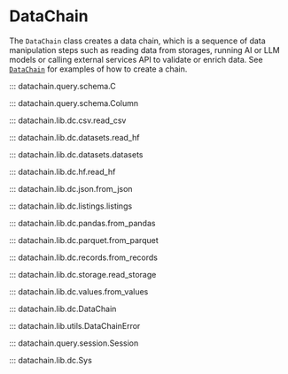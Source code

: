 # DataChain

The `DataChain` class creates a data chain, which is a sequence of data manipulation
steps such as reading data from storages, running AI or LLM models or calling external
services API to validate or enrich data. See [`DataChain`](#datachain.lib.dc.DataChain)
for examples of how to create a chain.

::: datachain.query.schema.C

::: datachain.query.schema.Column

::: datachain.lib.dc.csv.read_csv

::: datachain.lib.dc.datasets.read_hf

::: datachain.lib.dc.datasets.datasets

::: datachain.lib.dc.hf.read_hf

::: datachain.lib.dc.json.from_json

::: datachain.lib.dc.listings.listings

::: datachain.lib.dc.pandas.from_pandas

::: datachain.lib.dc.parquet.from_parquet

::: datachain.lib.dc.records.from_records

::: datachain.lib.dc.storage.read_storage

::: datachain.lib.dc.values.from_values

::: datachain.lib.dc.DataChain

::: datachain.lib.utils.DataChainError

::: datachain.query.session.Session

::: datachain.lib.dc.Sys
